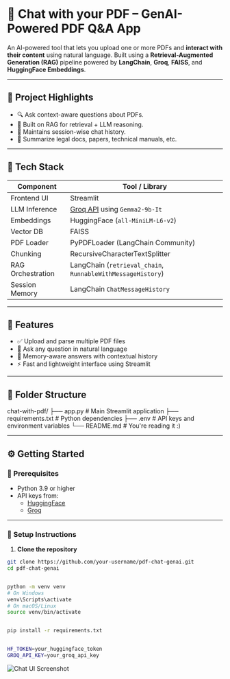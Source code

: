 # 📄 Chat with your PDF – GenAI-Powered PDF Q&A App

An AI-powered tool that lets you upload one or more PDFs and **interact with their content** using natural language. Built using a **Retrieval-Augmented Generation (RAG)** pipeline powered by **LangChain**, **Groq**, **FAISS**, and **HuggingFace Embeddings**.

---

## 🚀 Project Highlights

- 🔍 Ask context-aware questions about PDFs.
- 🧠 Built on RAG for retrieval + LLM reasoning.
- 💬 Maintains session-wise chat history.
- 🧾 Summarize legal docs, papers, technical manuals, etc.

---

## 🧰 Tech Stack

| Component       | Tool / Library                        |
|-----------------|----------------------------------------|
| Frontend UI     | Streamlit                              |
| LLM Inference   | [Groq API](https://console.groq.com/) using `Gemma2-9b-It` |
| Embeddings      | HuggingFace (`all-MiniLM-L6-v2`)       |
| Vector DB       | FAISS                                  |
| PDF Loader      | PyPDFLoader (LangChain Community)      |
| Chunking        | RecursiveCharacterTextSplitter         |
| RAG Orchestration | LangChain (`retrieval_chain`, `RunnableWithMessageHistory`) |
| Session Memory  | LangChain `ChatMessageHistory`         |

---

## 🧩 Features

- ✅ Upload and parse multiple PDF files
- 🤖 Ask any question in natural language
- 🧠 Memory-aware answers with contextual history
- ⚡ Fast and lightweight interface using Streamlit

---

## 📁 Folder Structure



chat-with-pdf/
├── app.py # Main Streamlit application
├── requirements.txt # Python dependencies
├── .env # API keys and environment variables
└── README.md # You're reading it :)



---

## ⚙️ Getting Started

### 🔗 Prerequisites

- Python 3.9 or higher
- API keys from:
  - [HuggingFace](https://huggingface.co/settings/tokens)
  - [Groq](https://console.groq.com/)

---

### 🧪 Setup Instructions

1. **Clone the repository**

```bash
git clone https://github.com/your-username/pdf-chat-genai.git
cd pdf-chat-genai


python -m venv venv
# On Windows
venv\Scripts\activate
# On macOS/Linux
source venv/bin/activate


pip install -r requirements.txt


HF_TOKEN=your_huggingface_token
GROQ_API_KEY=your_groq_api_key
```

![Chat UI Screenshot](https://res.cloudinary.com/dglwzejwk/image/upload/v1751390932/75a09bce-0271-4767-a708-e6c33be01577.png)



